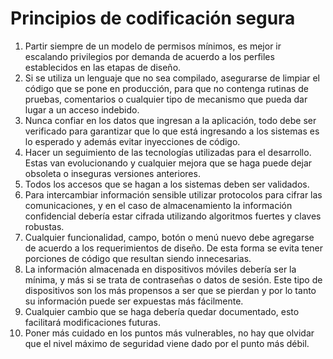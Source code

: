 # Principios de codificación segura
1. Partir siempre de un modelo de permisos mínimos, es mejor ir escalando privilegios por demanda de acuerdo a los perfiles establecidos en las etapas de diseño.
2. Si se utiliza un lenguaje que no sea compilado, asegurarse de limpiar el código que se pone en producción, para que no contenga rutinas de pruebas, comentarios o cualquier tipo de mecanismo que pueda dar lugar a un acceso indebido.
3. Nunca confiar en los datos que ingresan a la aplicación, todo debe ser verificado para garantizar que lo que está ingresando a los sistemas es lo esperado y además evitar inyecciones de código.
4. Hacer un seguimiento de las tecnologías utilizadas para el desarrollo. Estas van evolucionando y cualquier mejora que se haga puede dejar obsoleta o inseguras versiones anteriores.
5. Todos los accesos que se hagan a los sistemas deben ser validados.
6. Para intercambiar información sensible utilizar protocolos para cifrar las comunicaciones, y en el caso de almacenamiento la información confidencial debería estar cifrada utilizando algoritmos fuertes y claves robustas.
7. Cualquier funcionalidad, campo, botón o menú nuevo debe agregarse de acuerdo a los requerimientos de diseño. De esta forma se evita tener porciones de código que resultan siendo innecesarias.
8. La información almacenada en dispositivos móviles debería ser la mínima, y más si se trata de contraseñas o datos de sesión. Este tipo de dispositivos son los más propensos a ser que se pierdan y por lo tanto su información puede ser expuestas más fácilmente.
9. Cualquier cambio que se haga debería quedar documentado, esto facilitará modificaciones futuras.
10. Poner más cuidado en los puntos más vulnerables, no hay que olvidar que el nivel máximo de seguridad viene dado por el punto más débil.
